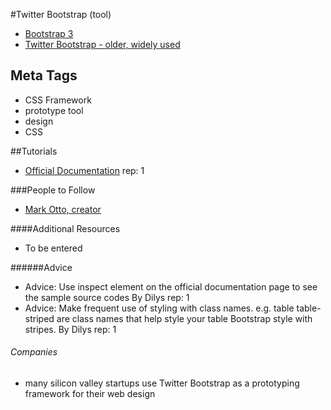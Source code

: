 #Twitter Bootstrap (tool)
- [Bootstrap 3](http://getbootstrap.com/)
- [Twitter Bootstrap - older, widely used](http://getbootstrap.com/2.3.2/)

## Meta Tags
- CSS Framework
- prototype tool
- design
- CSS

##Tutorials
- [Official Documentation](http://getbootstrap.com/2.3.2/) rep: 1


###People to Follow
- [Mark Otto, creator](http://markdotto.com/)


####Additional Resources
- To be entered

######Advice
- Advice: Use inspect element on the official documentation page to see the sample source codes By Dilys rep: 1
- Advice: Make frequent use of styling with class names. e.g. table table-striped are class names that help style your table Bootstrap style with stripes. By Dilys rep: 1

###### Companies
- many silicon valley startups use Twitter Bootstrap as a prototyping framework for their web design